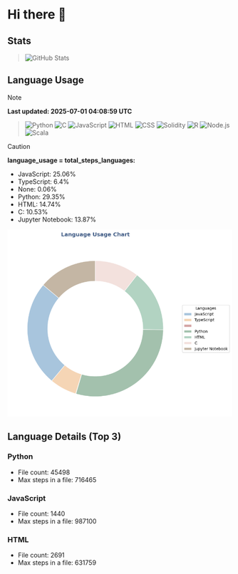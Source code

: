 # Hi there 👋

## Stats
>![GitHub Stats](https://github-profile-summary-cards.vercel.app/api/cards/stats?username=yasu521)
## Language Usage

>[!NOTE]
> **Last updated: 2025-07-01 04:08:59 UTC**

>![Python](https://img.shields.io/badge/Language-Python-blue) ![C](https://img.shields.io/badge/Language-C-lightgrey) ![JavaScript](https://img.shields.io/badge/Language-JavaScript-yellow)
>![HTML](https://img.shields.io/badge/Language-HTML-orange) ![CSS](https://img.shields.io/badge/Language-CSS-blueviolet) ![Solidity](https://img.shields.io/badge/Language-Solidity-gray)
>![R](https://img.shields.io/badge/Language-R-lightblue) ![Node.js](https://img.shields.io/badge/Language-Node.js-green) ![Scala](https://img.shields.io/badge/Language-Scala-red) 

>[!CAUTION]
> **language_usage = total_steps_languages:** 

- JavaScript: 25.06%
- TypeScript: 6.4%
- None: 0.06%
- Python: 29.35%
- HTML: 14.74%
- C: 10.53%
- Jupyter Notebook: 13.87%

![Language Usage Chart](language_usage.png)

## Language Details (Top 3)

### Python
- File count: 45498
- Max steps in a file: 716465

### JavaScript
- File count: 1440
- Max steps in a file: 987100

### HTML
- File count: 2691
- Max steps in a file: 631759
